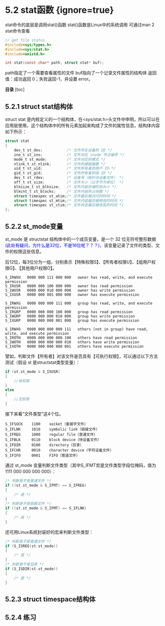 # 5.2 stat函数 {ignore=true}

stat命令的底层是调用stat()函数
stat()函数是Linux中的系统调用
可通过man 2 stat命令查看

``` c
// get file status.
#include<sys/types.h>
#include<sys/stat.h>
#include<unistd.h>

int stat(const char* path, struct stat* buf);
```
path指定了一个需要查看属性的文件
buf指向了一个记录文件属性的结构体
返回值：成功返回 0；失败返回-1，并设置 error。

**目录**
[toc]

## 5.2.1 struct stat结构体

struct stat 是内核定义的一个结构体，在<sys/stat.h>头文件中申明，所以可以在应用层使用，这个结构体中的所有元素加起来构成了文件的属性信息，结构体内容如下所示：

``` c
struct stat
{
    dev_t st_dev;           /* 文件所在设备的 ID */
    ino_t st_ino;           /* 文件对应 inode 节点编号 */
    mode_t st_mode;         /* 文件对应的模式 */
    nlink_t st_nlink;       /* 文件的硬链接数 */
    uid_t st_uid;           /* 文件所有者的用户 ID */
    gid_t st_gid;           /* 文件所有者的组 ID */
    dev_t st_rdev;          /* 设备号（指针对设备文件） */
    off_t st_size;          /* 文件大小（以字节为单位） */
    blksize_t st_blksize;   /* 文件内容存储的块大小 */
    blkcnt_t st_blocks;     /* 文件内容所占块数 */
    struct timespec st_atim;/* 文件最后被访问的时间 */
    struct timespec st_mtim;/* 文件内容最后被修改的时间 */
    struct timespec st_ctim;/* 文件状态最后被改变的时间 */
};
```

## 5.2.2 st_mode变量

st_mode 是 structstat 结构体中的一个成员变量，是一个 32 位无符号整形数据<font color=blue>(此处有疑问，为什么是32位，不是16位呢？？？)</font>，该变量记录了文件的类型、文件的权限这些信息。

后12位，每3位分为一组，分别表示【特殊权限S】、【所有者权限U】、【组用户权限G】、【其他用户权限O】。

```
S_IRWXU   0000 000 111 000 000   owner has read, write, and execute permission
S_IRUSR   0000 000 100 000 000   owner has read permission
S_IWUSR   0000 000 010 000 000   owner has write permission
S_IXUSR   0000 000 001 000 000   owner has execute permission

S_IRWXG   0000 000 000 111 000   group has read, write, and execute permission
S_IRGRP   0000 000 000 100 000   group has read permission
S_IWGRP   0000 000 000 010 000   group has write permission
S_IXGRP   0000 000 000 001 000   group has execute permission

S_IRWXO   0000 000 000 000 111   others (not in group) have read, write, and execute permission
S_IROTH   0000 000 000 000 100   others have read permission
S_IWOTH   0000 000 000 000 010   others have write permission
S_IXOTH   0000 000 000 000 001   others have execute permission
```

譬如，判断文件【所有者】对该文件是否具有【可执行权限】，可以通过以下方法测试（假设 st 是structstat类型变量）：
``` c
if (st.st_mode & S_IXUSR)
{
    //有权限
}
else
{
    //无权限
}
```

接下来看“文件类型”这4个位。

```
S_IFSOCK    1100    socket（套接字文件）
S_IFLNK     1010    symbolic link（链接文件）
S_IFREG     1000    regular file（普通文件）
S_IFBLK     0110    block device（块设备文件）
S_IFDIR     0100    directory（目录）
S_IFCHR     0010    character device（字符设备文件）
S_IFIFO     0001    FIFO（管道文件）
```

通过 st_mode 变量判断文件类型（其中S_IFMT宏是文件类型字段位掩码，值为1111 000 000 000 000）：
``` c
/* 判断是不是普通文件 */
if ((st.st_mode & S_IFMT) == S_IFREG)
{
    /* 是 */
}
/* 判断是不是链接文件 */
if ((st.st_mode & S_IFMT) == S_IFLNK)
{
    /* 是 */
}
```

还可用Linux系统封装好的宏来判断文件类型：
``` c
/* 判断是不是普通文件 */
if (S_ISREG(st.st_mode))
{
    /* 是 */
}
/* 判断是不是目录 */
if (S_ISDIR(st.st_mode))
{
    /* 是 */
}
```

## 5.2.3 struct timespace结构体
## 5.2.4 练习